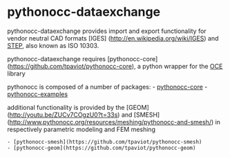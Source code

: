 pythonocc-dataexchange
======================

pythonocc-dataexchange provides import and export functionality for vendor neutral CAD formats [IGES]
(http://en.wikipedia.org/wiki/IGES) and [STEP](http://en.wikipedia.org/wiki/ISO_10303), also known as ISO 10303.

pythonocc-dataexchange requires [pythonocc-core]
(https://github.com/tpaviot/pythonocc-core), a python wrapper for the [OCE](https://github.com/tpaviot/oce) library

pythonocc is composed of a number of packages:
    - [pythonocc-core](https://github.com/tpaviot/pythonocc-core)
    - [pythonocc-examples](https://github.com/tpaviot/pythonocc-examples)
    
additional functionality is provided by the [GEOM]
(http://youtu.be/ZUCv7COgzU0?t=33s) and [SMESH]
(http://www.pythonocc.org/resources/meshing/pythonocc-and-smesh/) in respectively parametric modeling and FEM meshing 
    
    - [pythonocc-smesh](https://github.com/tpaviot/pythonocc-smesh)
    - [pythonocc-geom](https://github.com/tpaviot/pythonocc-geom)

